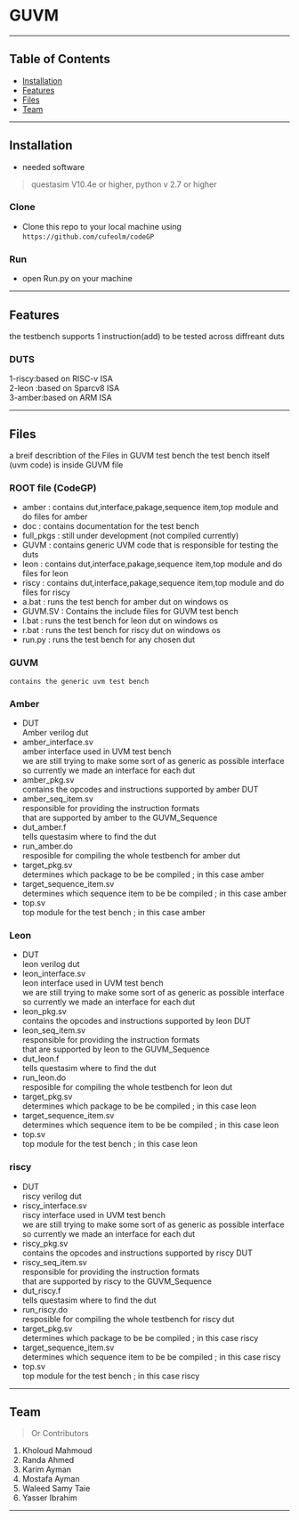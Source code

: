 # GUVM

---

## Table of Contents 

- [Installation](#Installation)
- [Features](#features)
- [Files](#Files)
- [Team](#team)

---

## Installation

- needed software 
>questasim V10.4e or higher,
>python v 2.7 or higher

### Clone

- Clone this repo to your local machine using `https://github.com/cufeolm/codeGP`

### Run

- open Run.py on your machine 

---

## Features
the testbench supports 1 instruction(add) to be tested across diffreant duts 
### DUTS 
1-riscy:based on RISC-v ISA  
2-leon :based on Sparcv8 ISA   
3-amber:based on ARM ISA   

---

## Files

a breif describtion of the Files in GUVM test bench
the test bench itself (uvm code) is inside GUVM file

### ROOT file (CodeGP)
- amber       : contains dut,interface,pakage,sequence item,top module and do files for amber
- doc         : contains documentation for the test bench
- full_pkgs   : still under development (not compiled currently) 
- GUVM        : contains generic UVM code that is responsible for testing the duts
- leon        : contains dut,interface,pakage,sequence item,top module and do files for leon
- riscy       : contains dut,interface,pakage,sequence item,top module and do files for riscy
- a.bat       : runs the test bench for amber dut on windows os
- GUVM.SV     : Contains the include files for GUVM test bench 
- l.bat       : runs the test bench for leon dut on windows os
- r.bat       : runs the test bench for riscy dut on windows os
- run.py      : runs the test bench for any chosen dut

### GUVM
	contains the generic uvm test bench

### Amber
- DUT    
	Amber verilog dut
- amber_interface.sv    
	amber interface used in UVM test bench    
	we are still trying to make some sort of as generic as possible interface    
	so currently we made an interface for each dut    
- amber_pkg.sv         
	contains the opcodes and instructions supported by amber DUT 
- amber_seq_item.sv    
	responsible for providing the instruction formats     
	that are supported by amber to the GUVM_Sequence   
- dut_amber.f     
	tells questasim where to find the dut       
- run_amber.do       
	resposible for compiling the whole testbench for amber dut     
- target_pkg.sv    
	determines which package to be be compiled ; in this case amber     
- target_sequence_item.sv    
	determines which sequence item to be be compiled ; in this case amber       
- top.sv    
	top module for the test bench ; in this case amber      

### Leon
- DUT    
	leon verilog dut
- leon_interface.sv    
	leon interface used in UVM test bench    
	we are still trying to make some sort of as generic as possible interface    
	so currently we made an interface for each dut    
- leon_pkg.sv         
	contains the opcodes and instructions supported by leon DUT 
- leon_seq_item.sv    
	responsible for providing the instruction formats     
	that are supported by leon to the GUVM_Sequence   
- dut_leon.f     
	tells questasim where to find the dut       
- run_leon.do       
	resposible for compiling the whole testbench for leon dut     
- target_pkg.sv    
	determines which package to be be compiled ; in this case leon     
- target_sequence_item.sv    
	determines which sequence item to be be compiled ; in this case leon       
- top.sv    
	top module for the test bench ; in this case leon   

### riscy
- DUT    
	riscy verilog dut
- riscy_interface.sv    
	riscy interface used in UVM test bench    
	we are still trying to make some sort of as generic as possible interface    
	so currently we made an interface for each dut    
- riscy_pkg.sv         
	contains the opcodes and instructions supported by riscy DUT 
- riscy_seq_item.sv    
	responsible for providing the instruction formats     
	that are supported by riscy to the GUVM_Sequence   
- dut_riscy.f     
	tells questasim where to find the dut       
- run_riscy.do       
	resposible for compiling the whole testbench for riscy dut     
- target_pkg.sv    
	determines which package to be be compiled ; in this case riscy     
- target_sequence_item.sv    
	determines which sequence item to be be compiled ; in this case riscy       
- top.sv    
	top module for the test bench ; in this case riscy 	

---

## Team

> Or Contributors
1. Kholoud Mahmoud    
2. Randa Ahmed     
3. Karim Ayman     
4. Mostafa Ayman     
5. Waleed Samy Taie     
6. Yasser Ibrahim     

---